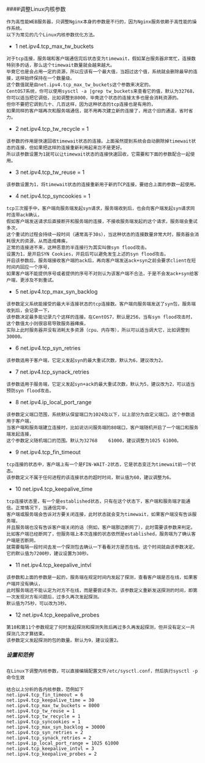 ####调整Linux内核参数
```
作为高性能WEB服务器，只调整Nginx本身的参数是不行的，因为Nginx服务依赖于高性能的操作系统。
以下为常见的几个Linux内核参数优化方法。
```
* 1 net.ipv4.tcp_max_tw_buckets 
```
对于tcp连接，服务端和客户端通信完后状态变为timewait，假如某台服务器非常忙，连接数特别多的话，那么这个timewait数量就会越来越大。
毕竟它也是会占用一定的资源，所以应该有一个最大值，当超过这个值，系统就会删除最早的连接，这样始终保持在一个数量级。
这个数值就是由net.ipv4.tcp_max_tw_buckets这个参数来决定的。
CentOS7系统，你可以使用sysctl -a |grep tw_buckets来查看它的值，默认为32768，
你可以适当把它调低，比如调整到8000，毕竟这个状态的连接太多也是会消耗资源的。
但你不要把它调到几十、几百这样，因为这种状态的tcp连接也是有用的，
如果同样的客户端再次和服务端通信，就不用再次建立新的连接了，用这个旧的通道，省时省力。
```
* 2 net.ipv4.tcp_tw_recycle = 1
```
该参数的作用是快速回收timewait状态的连接。上面虽然提到系统会自动删除掉timewait状态的连接，但如果把这样的连接重新利用起来岂不是更好。
所以该参数设置为1就可以让timewait状态的连接快速回收，它需要和下面的参数配合一起使用。
```

* 3 net.ipv4.tcp_tw_reuse = 1
```
该参数设置为1，将timewait状态的连接重新用于新的TCP连接，要结合上面的参数一起使用。
```
* 4 net.ipv4.tcp_syncookies = 1
```
tcp三次握手中，客户端向服务端发起syn请求，服务端收到后，也会向客户端发起syn请求同时连带ack确认，
假如客户端发送请求后直接断开和服务端的连接，不接收服务端发起的这个请求，服务端会重试多次，
这个重试的过程会持续一段时间（通常高于30s），当这种状态的连接数量非常大时，服务器会消耗很大的资源，从而造成瘫痪，
正常的连接进不来，这种恶意的半连接行为其实叫做syn flood攻击。
设置为1，是开启SYN Cookies，开启后可以避免发生上述的syn flood攻击。
开启该参数后，服务端接收客户端的ack后，再向客户端发送ack+syn之前会要求client在短时间内回应一个序号，
如果客户端不能提供序号或者提供的序号不对则认为该客户端不合法，于是不会发ack+syn给客户端，更涉及不到重试。
```
* 5 net.ipv4.tcp_max_syn_backlog
```
该参数定义系统能接受的最大半连接状态的tcp连接数。客户端向服务端发送了syn包，服务端收到后，会记录一下，
该参数决定最多能记录几个这样的连接。在CentOS7，默认是256，当有syn flood攻击时，这个数值太小则很容易导致服务器瘫痪，
实际上此时服务器并没有消耗太多资源（cpu、内存等），所以可以适当调大它，比如调整到30000。
```
* 6 net.ipv4.tcp_syn_retries
```
该参数适用于客户端，它定义发起syn的最大重试次数，默认为6，建议改为2。
```
* 7 net.ipv4.tcp_synack_retries
```
该参数适用于服务端，它定义发起syn+ack的最大重试次数，默认为5，建议改为2，可以适当预防syn flood攻击。
```
* 8 net.ipv4.ip_local_port_range
```
该参数定义端口范围，系统默认保留端口为1024及以下，以上部分为自定义端口。这个参数适用于客户端，
当客户端和服务端建立连接时，比如说访问服务端的80端口，客户端随机开启了一个端口和服务端发起连接，
这个参数定义随机端口的范围。默认为32768    61000，建议调整为1025 61000。
```
* 9 net.ipv4.tcp_fin_timeout
```
tcp连接的状态中，客户端上有一个是FIN-WAIT-2状态，它是状态变迁为timewait前一个状态。
该参数定义不属于任何进程的该连接状态的超时时间，默认值为60，建议调整为6。
```
* 10 net.ipv4.tcp_keepalive_time
```
tcp连接状态里，有一个是established状态，只有在这个状态下，客户端和服务端才能通信。正常情况下，当通信完毕，
客户端或服务端会告诉对方要关闭连接，此时状态就会变为timewait，如果客户端没有告诉服务端，
并且服务端也没有告诉客户端关闭的话（例如，客户端那边断网了），此时需要该参数来判定。
比如客户端已经断网了，但服务端上本次连接的状态依然是established，服务端为了确认客户端是否断网，
就需要每隔一段时间去发一个探测包去确认一下看看对方是否在线。这个时间就由该参数决定。它的默认值为7200秒，建议设置为30秒。
```
* 11 net.ipv4.tcp_keepalive_intvl
```
该参数和上面的参数是一起的，服务端在规定时间内发起了探测，查看客户端是否在线，如果客户端并没有确认，
此时服务端还不能认定为对方不在线，而是要尝试多次。该参数定义重新发送探测的时间，即第一次发现对方有问题后，过多久再次发起探测。
默认值为75秒，可以改为3秒。
```
* 12 net.ipv4.tcp_keepalive_probes
```
第10和第11个参数规定了何时发起探测和探测失败后再过多久再发起探测，但并没有定义一共探测几次才算结束。
该参数定义发起探测的包的数量。默认为9，建议设置2。
```

##### 设置和范例
```
在Linux下调整内核参数，可以直接编辑配置文件/etc/sysctl.conf，然后执行sysctl -p命令生效

结合以上分析的各内核参数，范例如下
net.ipv4.tcp_fin_timeout = 6
net.ipv4.tcp_keepalive_time = 30
net.ipv4.tcp_max_tw_buckets = 8000
net.ipv4.tcp_tw_reuse = 1
net.ipv4.tcp_tw_recycle = 1
net.ipv4.tcp_syncookies = 1
net.ipv4.tcp_max_syn_backlog = 30000
net.ipv4.tcp_syn_retries = 2
net.ipv4.tcp_synack_retries = 2
net.ipv4.ip_local_port_range = 1025 61000
net.ipv4.tcp_keepalive_intvl = 3
net.ipv4.tcp_keepalive_probes = 2


```